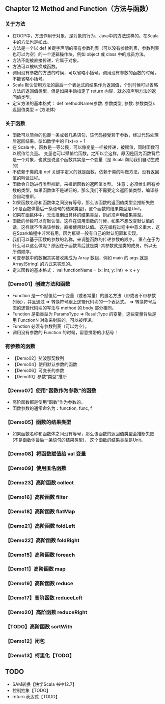 ## Chapter 12 Method and Function（方法与函数）

### 关于方法

- 在OOP中，方法作用于对象，是对象的行为，Java中的方法这样的，在Scala中的方法也是如此。
- 方法是一个以 def 关键字声明的带有参数列表（可以没有参数列表，参数列表也可以为空）的一个逻辑操作块，例如 object 或 class 中的成员方法。
- 方法不能被直接传递，它属于对象。
- 方法可以被转换成函数。
- 调用没有参数的方法的时候，可以省略小括号。调用没有参数的函数的时候，不能省略小括号。
- Scala 默认使用方法的最后一个表达式的结果作为返回值，个别时候可以省略方法的返回值类型，但是如果手动指定了 return 内容，就必须声明方法的返回值类型。
- 定义方法的基本格式：
  def methodName(参数: 参数类型, 参数: 参数类型): 返回值类型 = {方法体}

### 关于函数

- 函数可以简单的包裹一条或者几条语句，该代码接受若干参数，经过代码处理后返回结果。型如数学中的 F(x)=x + 1
- 在 Scala 中，函数是一等公民，可以像变量一样被传递，被赋值，同时函数可以赋值给变量。
  变量也可以赋值给函数，之所以会这样，原因是因为函数背后是一个对象，也就是说这个函数其实是一个变量（是 Scala 帮助我们自动生成的）
- 不依赖于类的用 def 关键字定义的就是函数，依赖于类的叫做方法，没有返回值的叫做过程。
- 函数会自动进行类型推断，来推断函数的返回值类型。
  注意：必须给出所有参数的类型，如果函数体不是递归的，那么我们不需要定义返回值类型，编译器会自动推断。
- 如果函数名称和函数体之间没有等号，那么该函数的返回值类型会推断失败(不是函数体最后一条语句的结果类型)，这个函数的结果类型是Unit。
- 如果在函数体中，无法推倒出具体的结果类型，则必须声明结果类型。
- 函数的参数可以有默认值，这样在调用函数的时候，如果不想改变默认值的话，这样就不传递该参数，直接使用默认值。
  这在编程过程中中意义重大，这在Spark编程中非常有用，因为框架一般有自己的默认配置和实现。
- 我们可以基于函数的参数的名称，来调整函数的传递参数的顺序。
  重点在于为什么可以这么做呢？原因在于函数背后就是类! 其参数就是类的成员，所以无所谓顺序。
- 可变参数中的数据其实被收集成为 Array 数组，例如 main 的 args 就是Array[String] 的方式来实现的。
- 定义函数的基本格式：
  val functionName = (x: Int, y: Int) => x + y

### 【Demo01】创建方法和函数

- Function 是一个赋值给一个变量（或者常量）的匿名方法（带或者不带参数列表），并且通过 => 转换符号跟上逻辑代码块的一个表达式。
  => 转换符号后面的逻辑代码块的写法与 method 的 body 部分相同。
- Function 是指类型为 ParamsType => ResultType 的变量，这些变量背后是用 FunctionN 对象来封装的，可以被传递。
- Function 必须有参数列表（可以为空）。
- 调用没有参数的 Function 的时候，留意携带的小括号！


### 有参数的函数

- 【Demo02】斐波那契数列
- 【Demo04】使用默认参数的函数
- 【Demo06】可变长的参数
- 【Demo10】参数“类型”推断

### 【Demo07】使用“函数作为参数”的函数

- 高阶函数都是使用“函数”作为参数的。
- 函数参数的通常命名为：function, func, f

### 【Demo05】函数的结果类型

- 如果函数名称和函数体之间没有等号，那么该函数的返回值类型会推断失败(不是函数体最后一条语句的结果类型)，
  这个函数的结果类型是Unit。

### 【Demo08】将函数赋值给 val 变量
### 【Demo09】使用匿名函数
### 【Demo23】高阶函数 collect
### 【Demo16】高阶函数 filter
### 【Demo18】高阶函数 flatMap
### 【Demo21】高阶函数 foldLeft
### 【Demo22】高阶函数 foldRight
### 【Demo15】高阶函数 foreach
### 【Demo11】高阶函数 map
### 【Demo19】高阶函数 reduce
### 【Demo17】高阶函数 reduceLeft
### 【Demo20】高阶函数 reduceRight
### 【TODO】高阶函数 sortWith

### 【Demo12】闭包
### 【Demo13】柯里化【TODO】

## TODO

- SAM转换【快学Scala 书中12.7】
- 控制抽象【TODO】
- return 表达式【TODO】